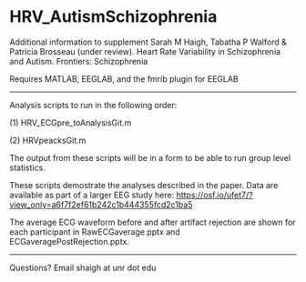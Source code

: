 # HRV_AutismSchizophrenia

Additional information to supplement Sarah M Haigh, Tabatha P Walford & Patricia Brosseau (under review). Heart Rate Variability in Schizophrenia and Autism. Frontiers: Schizophrenia

Requires MATLAB, EEGLAB, and the fmrib plugin for EEGLAB

--------------------------
Analysis scripts to run in the following order:

(1) HRV_ECGpre_toAnalysisGit.m

(2) HRVpeacksGit.m

The output from these scripts will be in a form to be able to run group level statistics.

These scripts demostrate the analyses described in the paper. Data are available as part of a larger EEG study here: https://osf.io/ufet7/?view_only=a6f7f2ef61b242c1b444355fcd2c1ba5

The average ECG waveform before and after artifact rejection are shown for each participant in RawECGaverage.pptx and ECGaveragePostRejection.pptx.

------------------------------
Questions? Email shaigh at unr dot edu
